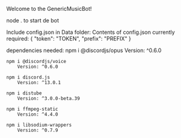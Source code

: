 Welcome to the GenericMusicBot!

node . to start de bot

Include config.json in Data folder:
        Contents of config.json currently required:
        {
	"token": "TOKEN",
	"prefix": "PREFIX"
        }

dependencies needed:
	npm i @discordjs/opus
        Version: ^0.6.0

	npm i @discordjs/voice 
        Version: ^0.6.0

	npm i discord.js 
        Version: ^13.0.1

	npm i distube
        Version: ^3.0.0-beta.39

	npm i ffmpeg-static
        Version: ^4.4.0
        
	npm i libsodium-wrappers
        Version: ^0.7.9
